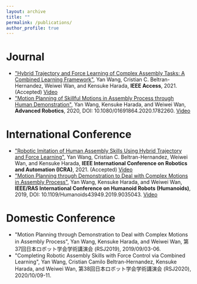 ```yaml
---
layout: archive
title: ""
permalink: /publications/
author_profile: true
---
```


Journal
=======
* ["Hybrid Trajectory and Force Learning of Complex Assembly Tasks: A Combined Learning Framework"](https://ieeexplore.ieee.org/document/9406007), Yan Wang, Cristian C. Beltran-Hernandez, Weiwei Wan, and Kensuke Harada, **IEEE Access**, 2021. (Accepted) [Video](https://youtu.be/HDnGQjQJXd4)
* ["Motion Planning of Skillful Motions in Assembly Process through Human Demonstration"](https://www.tandfonline.com/eprint/YRMDKSZYWTXVJZ5NZD9V/full?target=10.1080/01691864.2020.1782260), Yan Wang, Kensuke Harada, and Weiwei Wan, **Advanced Robotics**, 2020, DOI: 10.1080/01691864.2020.1782260. [Video](https://www.youtube.com/watch?v=u8Rb7uarc3k)

International Conference
========================
* ["Robotic Imitation of Human Assembly Skills Using Hybrid Trajectory and Force Learning"](https://arxiv.org/abs/2103.05912), Yan Wang, Cristian C. Beltran-Hernandez, Weiwei Wan, and Kensuke Harada, **IEEE International Conference on Robotics and Automation (ICRA)**, 2021. (Accepted) [Video](https://youtu.be/maBGRVagHVU)
* ["Motion Planning through Demonstration to Deal with Complex Motions in Assembly Process"](https://ieeexplore.ieee.org/abstract/document/9035043), Yan Wang, Kensuke Harada, and Weiwei Wan, **IEEE/RAS International Conference on Humanoid Robots (Humanoids)**, 2019, DOI: 10.1109/Humanoids43949.2019.9035043. [Video](https://www.youtube.com/watch?v=hQxP-YVKMwc)

Domestic Conference
===================
* "Motion Planning through Demonstration to Deal with Complex Motions in Assembly Process", Yan Wang, Kensuke Harada, and Weiwei Wan, 第37回日本ロボット学会学術講演会 (RSJ2019), 2019/09/03-06.
* "Completing Robotic Assembly Skills with Force Control via Combined Learning", Yan Wang, Cristian Camilo Beltran-Hernandez, Kensuke Harada, and Weiwei Wan, 第38回日本ロボット学会学術講演会 (RSJ2020), 2020/10/09-11.
